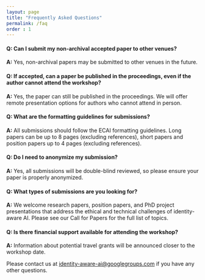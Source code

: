 ```yaml
---
layout: page
title: "Frequently Asked Questions"
permalink: /faq
order : 1
---
```


#### Q: Can I submit my non-archival accepted paper to other venues?
__A:__ Yes, non-archival papers may be submitted to other venues in the future.

#### Q: If accepted, can a paper be published in the proceedings, even if the author cannot attend the workshop?
__A:__ Yes, the paper can still be published in the proceedings. We will offer remote presentation options for authors who cannot attend in person.

#### Q: What are the formatting guidelines for submissions?
__A:__ All submissions should follow the ECAI formatting guidelines. Long papers can be up to 8 pages (excluding references), short papers and position papers up to 4 pages (excluding references).

#### Q: Do I need to anonymize my submission?
__A:__ Yes, all submissions will be double-blind reviewed, so please ensure your paper is properly anonymized.

#### Q: What types of submissions are you looking for?
__A:__ We welcome research papers, position papers, and PhD project presentations that address the ethical and technical challenges of identity-aware AI. Please see our Call for Papers for the full list of topics.

#### Q: Is there financial support available for attending the workshop?
__A:__ Information about potential travel grants will be announced closer to the workshop date.

Please contact us at [identity-aware-ai@googlegroups.com](mailto:identity-aware-ai@googlegroups.com) if you have any other questions. 